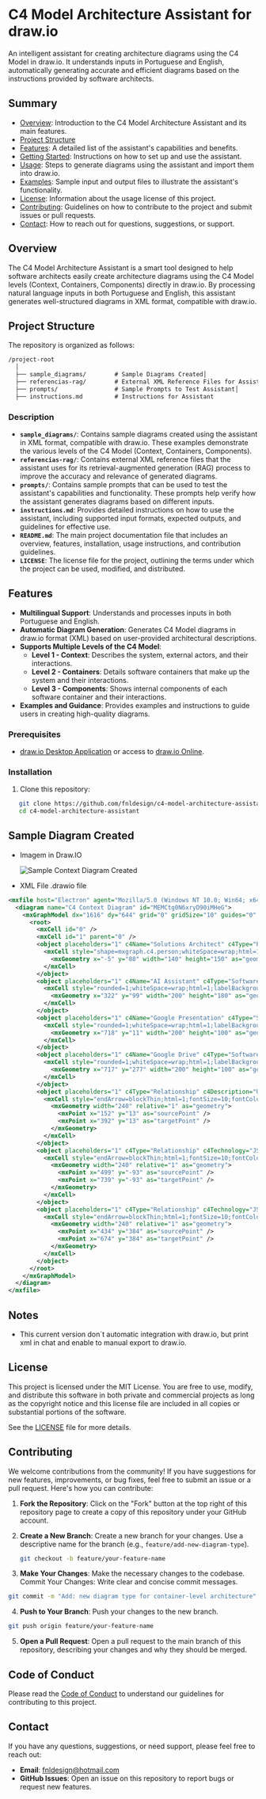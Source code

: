 # C4 Model Architecture Assistant for draw.io

An intelligent assistant for creating architecture diagrams using the C4 Model in draw.io. It understands inputs in Portuguese and English, automatically generating accurate and efficient diagrams based on the instructions provided by software architects.

## Summary

- [Overview](#overview): Introduction to the C4 Model Architecture Assistant and its main features.
- [Project Structure](#project-structure)
- [Features](#features): A detailed list of the assistant's capabilities and benefits.
- [Getting Started](#getting-started): Instructions on how to set up and use the assistant.
- [Usage](#usage): Steps to generate diagrams using the assistant and import them into draw.io.
- [Examples](#examples): Sample input and output files to illustrate the assistant's functionality.
- [License](#license): Information about the usage license of this project.
- [Contributing](#contributing): Guidelines on how to contribute to the project and submit issues or pull requests.
- [Contact](#contact): How to reach out for questions, suggestions, or support.

## Overview

The C4 Model Architecture Assistant is a smart tool designed to help software architects easily create architecture diagrams using the C4 Model levels (Context, Containers, Components) directly in draw.io. By processing natural language inputs in both Portuguese and English, this assistant generates well-structured diagrams in XML format, compatible with draw.io.

## Project Structure

The repository is organized as follows:

```markdown
/project-root
  │
  ├── sample_diagrams/        # Sample Diagrams Created│
  ├── referencias-rag/        # External XML Reference Files for Assistant's RAG│
  ├── prompts/                # Sample Prompts to Test Assistant│
  ├── instructions.md         # Instructions for Assistant
```

### Description

- **`sample_diagrams/`**: Contains sample diagrams created using the assistant in XML format, compatible with draw.io. These examples demonstrate the various levels of the C4 Model (Context, Containers, Components).
- **`referencias-rag/`**: Contains external XML reference files that the assistant uses for its retrieval-augmented generation (RAG) process to improve the accuracy and relevance of generated diagrams.
- **`prompts/`**: Contains sample prompts that can be used to test the assistant's capabilities and functionality. These prompts help verify how the assistant generates diagrams based on different inputs.
- **`instructions.md`**: Provides detailed instructions on how to use the assistant, including supported input formats, expected outputs, and guidelines for effective use.
- **`README.md`**: The main project documentation file that includes an overview, features, installation, usage instructions, and contribution guidelines.
- **`LICENSE`**: The license file for the project, outlining the terms under which the project can be used, modified, and distributed.

## Features

- **Multilingual Support**: Understands and processes inputs in both Portuguese and English.
- **Automatic Diagram Generation**: Generates C4 Model diagrams in draw.io format (XML) based on user-provided architectural descriptions.
- **Supports Multiple Levels of the C4 Model**:
  - **Level 1 - Context**: Describes the system, external actors, and their interactions.
  - **Level 2 - Containers**: Details software containers that make up the system and their interactions.
  - **Level 3 - Components**: Shows internal components of each software container and their interactions.
- **Examples and Guidance**: Provides examples and instructions to guide users in creating high-quality diagrams.

### Prerequisites

- [draw.io Desktop Application](https://github.com/jgraph/drawio-desktop) or access to [draw.io Online](https://app.diagrams.net/).

### Installation

1. Clone this repository:

```bash
   git clone https://github.com/fnldesign/c4-model-architecture-assistant.git
   cd c4-model-architecture-assistant
```

## Sample Diagram Created

- Imagem in Draw.IO

  ![Sample Context Diagram Created](sample_diagram.png)

- XML File .drawio file

```xml
<mxfile host="Electron" agent="Mozilla/5.0 (Windows NT 10.0; Win64; x64) AppleWebKit/537.36 (KHTML, like Gecko) draw.io/24.7.5 Chrome/126.0.6478.183 Electron/31.3.0 Safari/537.36" version="24.7.5">
  <diagram name="C4 Context Diagram" id="MEMCtg0N6xryD90iMHeG">
    <mxGraphModel dx="1616" dy="644" grid="0" gridSize="10" guides="0" tooltips="1" connect="1" arrows="1" fold="1" page="0" pageScale="1" pageWidth="827" pageHeight="1169" math="0" shadow="0">
      <root>
        <mxCell id="0" />
        <mxCell id="1" parent="0" />
        <object placeholders="1" c4Name="Solutions Architect" c4Type="Person" c4Description="Creates solution proposals using an AI assistant" label="&lt;font style=&quot;font-size: 16px&quot;&gt;&lt;b&gt;Solutions Architect&lt;/b&gt;&lt;/font&gt;&lt;div&gt;[Person]&lt;/div&gt;&lt;br&gt;&lt;div&gt;&lt;font style=&quot;font-size: 11px&quot;&gt;&lt;font color=&quot;#fff&quot;&gt;Creates solution proposals using an AI assistant&lt;/font&gt;&lt;/div&gt;" id="Person1">
          <mxCell style="shape=mxgraph.c4.person;whiteSpace=wrap;html=1;fillColor=#808080;strokeColor=#b08f00;align=center;fontColor=#ffffff;" parent="1" vertex="1">
            <mxGeometry x="-5" y="88" width="140" height="150" as="geometry" />
          </mxCell>
        </object>
        <object placeholders="1" c4Name="AI Assistant" c4Type="Software System" c4Description="Intelligent assistant that creates solution proposals" label="&lt;font style=&quot;font-size: 16px&quot;&gt;&lt;b&gt;%c4Name%&lt;/b&gt;&lt;/font&gt;&lt;div&gt;[%c4Type%]&lt;/div&gt;&lt;br&gt;&lt;div&gt;&lt;font style=&quot;font-size: 11px&quot;&gt;&lt;font color=&quot;#cccccc&quot;&gt;%c4Description%&lt;/font&gt;&lt;/div&gt;" id="AIAssistant">
          <mxCell style="rounded=1;whiteSpace=wrap;html=1;labelBackgroundColor=none;fillColor=#1061B0;fontColor=#ffffff;align=center;arcSize=10;strokeColor=#0D5091;metaEdit=1;resizable=0;points=[[0.25,0,0],[0.5,0,0],[0.75,0,0],[1,0.25,0],[1,0.5,0],[1,0.75,0],[0.75,1,0],[0.5,1,0],[0.25,1,0],[0,0.75,0],[0,0.5,0],[0,0.25,0]];" parent="1" vertex="1">
            <mxGeometry x="322" y="99" width="200" height="180" as="geometry" />
          </mxCell>
        </object>
        <object placeholders="1" c4Name="Google Presentation" c4Type="Software System" c4Description="External system where presentations are created" label="&lt;font style=&quot;font-size: 16px&quot;&gt;&lt;b&gt;Google Presentation&lt;/b&gt;&lt;/font&gt;&lt;div&gt;[Software System]&lt;/div&gt;&lt;br&gt;&lt;div&gt;&lt;font style=&quot;font-size: 11px&quot;&gt;&lt;font color=&quot;#fff&quot;&gt;External system where presentations are created&lt;/font&gt;&lt;/div&gt;" id="GooglePresentation">
          <mxCell style="rounded=1;whiteSpace=wrap;html=1;labelBackgroundColor=none;fillColor=#8C8496;fontColor=#ffffff;align=center;arcSize=10;strokeColor=#736782;metaEdit=1;resizable=0;" parent="1" vertex="1">
            <mxGeometry x="718" y="11" width="200" height="100" as="geometry" />
          </mxCell>
        </object>
        <object placeholders="1" c4Name="Google Drive" c4Type="Software System" c4Description="External system where the presentation is saved" label="&lt;font style=&quot;font-size: 16px&quot;&gt;&lt;b&gt;Google Drive&lt;/b&gt;&lt;/font&gt;&lt;div&gt;[Software System]&lt;/div&gt;&lt;br&gt;&lt;div&gt;&lt;font style=&quot;font-size: 11px&quot;&gt;&lt;font color=&quot;#fff&quot;&gt;External system where the presentation is saved&lt;/font&gt;&lt;/div&gt;" id="GoogleDrive">
          <mxCell style="rounded=1;whiteSpace=wrap;html=1;labelBackgroundColor=none;fillColor=#8C8496;fontColor=#ffffff;align=center;arcSize=10;strokeColor=#736782;metaEdit=1;resizable=0;" parent="1" vertex="1">
            <mxGeometry x="717" y="277" width="200" height="100" as="geometry" />
          </mxCell>
        </object>
        <object placeholders="1" c4Type="Relationship" c4Description="Use Assistant" label="&lt;div style=&quot;text-align: left&quot;&gt;&lt;div style=&quot;text-align: center&quot;&gt;&lt;b&gt;%c4Description%&lt;/b&gt;&lt;/div&gt;" id="80exAWO9bLr29MhKa2zx-2">
          <mxCell style="endArrow=blockThin;html=1;fontSize=10;fontColor=#404040;strokeWidth=1;endFill=1;strokeColor=#828282;elbow=vertical;metaEdit=1;endSize=14;startSize=14;jumpStyle=arc;jumpSize=16;rounded=0;edgeStyle=orthogonalEdgeStyle;exitX=1.006;exitY=0.673;exitDx=0;exitDy=0;exitPerimeter=0;entryX=0;entryY=0.5;entryDx=0;entryDy=0;entryPerimeter=0;" edge="1" parent="1" source="Person1" target="AIAssistant">
            <mxGeometry width="240" relative="1" as="geometry">
              <mxPoint x="152" y="13" as="sourcePoint" />
              <mxPoint x="392" y="13" as="targetPoint" />
            </mxGeometry>
          </mxCell>
        </object>
        <object placeholders="1" c4Type="Relationship" c4Technology="JSON/HTTP" c4Description="Creates presentation" label="&lt;div style=&quot;text-align: left&quot;&gt;&lt;div style=&quot;text-align: center&quot;&gt;&lt;b&gt;%c4Description%&lt;/b&gt;&lt;/div&gt;&lt;div style=&quot;text-align: center&quot;&gt;[%c4Technology%]&lt;/div&gt;&lt;/div&gt;" id="80exAWO9bLr29MhKa2zx-3">
          <mxCell style="endArrow=blockThin;html=1;fontSize=10;fontColor=#404040;strokeWidth=1;endFill=1;strokeColor=#828282;elbow=vertical;metaEdit=1;endSize=14;startSize=14;jumpStyle=arc;jumpSize=16;rounded=0;edgeStyle=orthogonalEdgeStyle;entryX=0;entryY=0.5;entryDx=0;entryDy=0;" edge="1" parent="1" source="AIAssistant" target="GooglePresentation">
            <mxGeometry width="240" relative="1" as="geometry">
              <mxPoint x="499" y="-93" as="sourcePoint" />
              <mxPoint x="739" y="-93" as="targetPoint" />
            </mxGeometry>
          </mxCell>
        </object>
        <object placeholders="1" c4Type="Relationship" c4Technology="JSON/HTTP" c4Description="Saves presentation" label="&lt;div style=&quot;text-align: left&quot;&gt;&lt;div style=&quot;text-align: center&quot;&gt;&lt;b&gt;%c4Description%&lt;/b&gt;&lt;/div&gt;&lt;div style=&quot;text-align: center&quot;&gt;[%c4Technology%]&lt;/div&gt;&lt;/div&gt;" id="80exAWO9bLr29MhKa2zx-4">
          <mxCell style="endArrow=blockThin;html=1;fontSize=10;fontColor=#404040;strokeWidth=1;endFill=1;strokeColor=#828282;elbow=vertical;metaEdit=1;endSize=14;startSize=14;jumpStyle=arc;jumpSize=16;rounded=0;edgeStyle=orthogonalEdgeStyle;exitX=1;exitY=0.5;exitDx=0;exitDy=0;exitPerimeter=0;" edge="1" parent="1" source="AIAssistant" target="GoogleDrive">
            <mxGeometry width="240" relative="1" as="geometry">
              <mxPoint x="434" y="384" as="sourcePoint" />
              <mxPoint x="674" y="384" as="targetPoint" />
            </mxGeometry>
          </mxCell>
        </object>
      </root>
    </mxGraphModel>
  </diagram>
</mxfile>
```

## Notes

- This current version don´t automatic integration with draw.io, but print xml in chat and enable to manual export to draw.io.

## License

This project is licensed under the MIT License. You are free to use, modify, and distribute this software in both private and commercial projects as long as the copyright notice and this license file are included in all copies or substantial portions of the software.

See the [LICENSE](LICENSE) file for more details.

## Contributing

We welcome contributions from the community! If you have suggestions for new features, improvements, or bug fixes, feel free to submit an issue or a pull request. Here's how you can contribute:

1. **Fork the Repository**: Click on the "Fork" button at the top right of this repository page to create a copy of this repository under your GitHub account.

2. **Create a New Branch**: Create a new branch for your changes. Use a descriptive name for the branch (e.g., `feature/add-new-diagram-type`).

   ```bash
   git checkout -b feature/your-feature-name
   ```

3. **Make Your Changes**: Make the necessary changes to the codebase.
Commit Your Changes: Write clear and concise commit messages.

  ```bash
  git commit -m "Add: new diagram type for container-level architecture"
  ```

4. **Push to Your Branch**: Push your changes to the new branch.

```bash
git push origin feature/your-feature-name
```

5. **Open a Pull Request**: Open a pull request to the main branch of this repository, describing your changes and why they should be merged.

## Code of Conduct

Please read the [Code of Conduct](https://chatgpt.com/c/CODE_OF_CONDUCT.md) to understand our guidelines for contributing to this project.

## Contact

If you have any questions, suggestions, or need support, please feel free to reach out:

- **Email**: fnldesign@hotmail.com
- **GitHub Issues**: Open an issue on this repository to report bugs or request new features.
